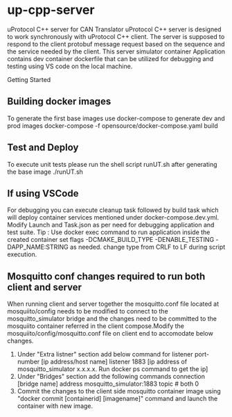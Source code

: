 # up-cpp-server
uProtocol C++ server for CAN Translator
uProtocol C++ server is designed to work synchronously with uProtocol C++ client. 
The server is supposed to respond to the client protobuf message request based on the sequence and the service needed by the client.
This server simulator container Application contains dev container dockerfile that can be utilized for debugging and testing using VS code on the local machine.

Getting Started

## Building docker images

To generate the first base images use docker-compose to generate dev and prod images
docker-compose -f opensource/docker-compose.yaml build

## Test and Deploy

To execute unit tests please run the shell script runUT.sh after generating the base image
./runUT.sh

## If using VSCode
For debugging you can execute cleanup task followed by build task which will deploy container services mentioned under docker-compose.dev.yml. Modify Launch and Task.json as per need for debugging application and test suite.
Tip : Use docker exec command to run application inside the created container
     set flags 
    -DCMAKE_BUILD_TYPE -DENABLE_TESTING -DAPP_NAME:STRING as needed.
change type from CRLF to LF during script execution.
## Mosquitto conf changes required to run both client and server 
When running client and server together the mosquitto.conf file located at mosquiito/config needs to be modified to connect to the mosquitto_simulator bridge and the changes need to be committed to the mosquiito container referred in the client compose.Modify the mosquiito/config/mosquitto.conf file on client end to accomodate below changes.
1. Under "Extra listner" section add below command for listener port-number [ip address/host name]
	listener 1883 [ip address of mosquitto_simulator x.x.x.x. Run docker ps command to get the ip]
2. Under "Bridges" section add the following commands
	connection [bridge name]
	address mosquitto_simulator:1883
	topic # both 0
3. Commit the changes to the client side mosquitto container image using "docker commit [containerid] [imagename]"
   command and launch the container with new image. 